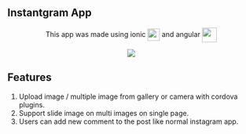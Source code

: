 ## Instantgram App

<p align="center">
This app was made using ionic <img align="center" width="25" height="25" src="https://user-images.githubusercontent.com/34822808/59271338-d1ca2f80-8c7d-11e9-86fd-7d10e79eb58e.png"> and angular <img align="center" width="30" height="30" src="https://user-images.githubusercontent.com/34822808/59270986-11444c00-8c7d-11e9-80a9-9f62d0d442f7.png">
</p>

<p align="center">
  <img src="https://user-images.githubusercontent.com/34822808/59270881-bad70d80-8c7c-11e9-90b8-37769eafb7d4.png">
</p>

## Features
1. Upload image / multiple image from gallery or camera with cordova plugins.
2. Support slide image on multi images on single page.
3. Users can add new comment to the post like normal instagram app.
